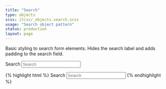 ```yaml
---
title: "Search"
type: objects
scss: itcss/_objects.search.scss
usage: "Search object pattern"
status: production
layout: page
---
```


Basic styling to search form elements. Hides the search label and adds padding to the search field.

<div class="example">
<label for="search" class="ui-search__label">Search</label>
<input type="text" class="ui-search__field" name="search" placeholder="Search" />
</div>

{% highlight html %}
    <label for="search" class="ui-search__label">Search</label>
    <input type="text" class="ui-search__field" name="search" placeholder="Search" />
{% endhighlight %}